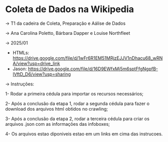 # Coleta de Dados na Wikipedia
-> T1 da cadeira de Coleta, Preparação e Aálise de Dados 

-> Ana Carolina Poletto, Bárbara Dapper e Louise Northfleet

-> 2025/01

- HTMLs: https://drive.google.com/file/d/1wFr6R1EM51MRjzEJJV1nDhacu68_wRNA/view?usp=drive_link
- Jason: https://drive.google.com/file/d/16D9EWfxMj5m6sptFfgNgpfB-lVftD_D6/view?usp=sharing

-> Instruções:

1- Rodar a primeira cédula para importar os recursos necessários; 

2- Após a conclusão da etapa 1, rodar a segunda cédula para fazer o download dos arquivos html obtidos no crawling;

3- Após a conclusão da etapa 2, rodar a terceira cédula para criar os arquivos .json com as informações das infoboxes;

4- Os arquivos estao diponiveis estao em um links em cima das instrucoes.

